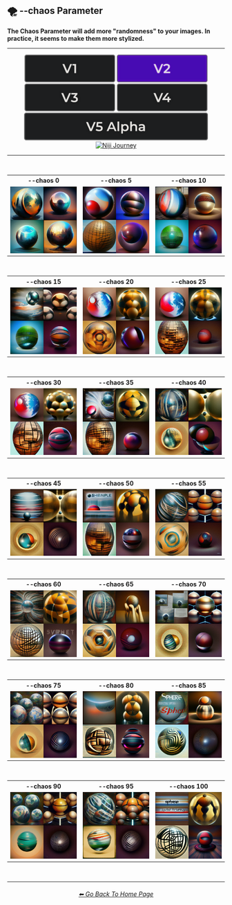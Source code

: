 <h2>🌪 --chaos Parameter</h2>
<b>The Chaos Parameter will add more "randomness" to your images. In practice, it seems to make them more stylized.</b>
<br>

<hr><!--------------->

<div align="center">

[<img src="/Images/Repo_Parts/Buttons/Version_Buttons/button_version_V1_inactive.webp?raw=true" alt="MidJourney V1" height="64" />](/Pages/MJ_V1/Comparison_Pages/Parameters/Chaos_Comparison.md)
[<img src="/Images/Repo_Parts/Buttons/Version_Buttons/button_version_V2_active.webp?raw=true" alt="MidJourney V2" height="64" />]()
[<img src="/Images/Repo_Parts/Buttons/Version_Buttons/button_version_V3_inactive.webp?raw=true" alt="MidJourney V3" height="64" />](/Pages/MJ_V3/Comparison_Pages/Parameters/Chaos_Comparison.md)
[<img src="/Images/Repo_Parts/Buttons/Version_Buttons/button_version_V4_inactive.webp?raw=true" alt="MidJourney V4" height="64" />](/Pages/MJ_V4/Comparison_Pages/Parameters/Chaos_Comparison/Chaos_Comparison.md)
<br>
[<img src="/Images/Repo_Parts/Buttons/Version_Buttons/button_version_V5_Alpha_inactive_half.webp?raw=true" alt="MidJourney V5" height="64" />](/Pages/MJ_V5/Comparison_Pages/Parameters/Chaos_Comparison.md)
[<img src="/Images/Repo_Parts/Buttons/Version_Buttons/button_version_niji_inactive_half.webp?raw=true" alt="Niji Journey" height="64" />](/Pages/Niji_Journey/Niji_V4/Comparison_Pages/Parameters/Chaos_Comparison.md)

</div>

<hr>
<br>

<div align="center">

<table>
    <tr align=center valign=middle>
        <th>--chaos 0</th>
        <th>--chaos 5</th>
        <th>--chaos 10</th>
    </tr>
    <tr align=center valign=middle>
        <td>
            <img src="/Images/MJ_V2/Comparison_Page_Images/Chaos_Comparison/sphere_chaos_0.webp?raw=true" width="256" />
        </td>
        <td>
            <img src="/Images/MJ_V2/Comparison_Page_Images/Chaos_Comparison/sphere_chaos_5.webp?raw=true" width="256" />
        </td>
        <td>
            <img src="/Images/MJ_V2/Comparison_Page_Images/Chaos_Comparison/sphere_chaos_10.webp?raw=true" width="256" />
        </td>
    </tr>
</table>

<br>

<table>
    <tr align=center valign=middle>
        <th>--chaos 15</th>
        <th>--chaos 20</th>
        <th>--chaos 25</th>
    </tr>
    <tr align=center valign=middle>
        <td>
            <img src="/Images/MJ_V2/Comparison_Page_Images/Chaos_Comparison/sphere_chaos_15.webp?raw=true" width="256" />
        </td>
        <td>
            <img src="/Images/MJ_V2/Comparison_Page_Images/Chaos_Comparison/sphere_chaos_20.webp?raw=true" width="256" />
        </td>
        <td>
            <img src="/Images/MJ_V2/Comparison_Page_Images/Chaos_Comparison/sphere_chaos_25.webp?raw=true" width="256" />
        </td>
    </tr>
</table>

<br>

<table>
    <tr align=center valign=middle>
        <th>--chaos 30</th>
        <th>--chaos 35</th>
        <th>--chaos 40</th>
    </tr>
    <tr align=center valign=middle>
        <td>
            <img src="/Images/MJ_V2/Comparison_Page_Images/Chaos_Comparison/sphere_chaos_30.webp?raw=true" width="256" />
        </td>
        <td>
            <img src="/Images/MJ_V2/Comparison_Page_Images/Chaos_Comparison/sphere_chaos_35.webp?raw=true" width="256" />
        </td>
        <td>
            <img src="/Images/MJ_V2/Comparison_Page_Images/Chaos_Comparison/sphere_chaos_40.webp?raw=true" width="256" />
        </td>
    </tr>
</table>

<br>

<table>
    <tr align=center valign=middle>
        <th>--chaos 45</th>
        <th>--chaos 50</th>
        <th>--chaos 55</th>
    </tr>
    <tr align=center valign=middle>
        <td>
            <img src="/Images/MJ_V2/Comparison_Page_Images/Chaos_Comparison/sphere_chaos_45.webp?raw=true" width="256" />
        </td>
        <td>
            <img src="/Images/MJ_V2/Comparison_Page_Images/Chaos_Comparison/sphere_chaos_50.webp?raw=true" width="256" />
        </td>
        <td>
            <img src="/Images/MJ_V2/Comparison_Page_Images/Chaos_Comparison/sphere_chaos_55.webp?raw=true" width="256" />
        </td>
    </tr>
</table>

<br>

<table>
    <tr align=center valign=middle>
        <th>--chaos 60</th>
        <th>--chaos 65</th>
        <th>--chaos 70</th>
    </tr>
    <tr align=center valign=middle>
        <td>
            <img src="/Images/MJ_V2/Comparison_Page_Images/Chaos_Comparison/sphere_chaos_60.webp?raw=true" width="256" />
        </td>
        <td>
            <img src="/Images/MJ_V2/Comparison_Page_Images/Chaos_Comparison/sphere_chaos_65.webp?raw=true" width="256" />
        </td>
        <td>
            <img src="/Images/MJ_V2/Comparison_Page_Images/Chaos_Comparison/sphere_chaos_70.webp?raw=true" width="256" />
        </td>
    </tr>
</table>

<br>

<table>
    <tr align=center valign=middle>
        <th>--chaos 75</th>
        <th>--chaos 80</th>
        <th>--chaos 85</th>
    </tr>
    <tr align=center valign=middle>
        <td>
            <img src="/Images/MJ_V2/Comparison_Page_Images/Chaos_Comparison/sphere_chaos_75.webp?raw=true" width="256" />
        </td>
        <td>
            <img src="/Images/MJ_V2/Comparison_Page_Images/Chaos_Comparison/sphere_chaos_80.webp?raw=true" width="256" />
        </td>
        <td>
            <img src="/Images/MJ_V2/Comparison_Page_Images/Chaos_Comparison/sphere_chaos_85.webp?raw=true" width="256" />
        </td>
    </tr>
</table>

<br>

<table>
    <tr align=center valign=middle>
        <th>--chaos 90</th>
        <th>--chaos 95</th>
        <th>--chaos 100</th>
    </tr>
    <tr align=center valign=middle>
        <td>
            <img src="/Images/MJ_V2/Comparison_Page_Images/Chaos_Comparison/sphere_chaos_90.webp?raw=true" width="256" />
        </td>
        <td>
            <img src="/Images/MJ_V2/Comparison_Page_Images/Chaos_Comparison/sphere_chaos_95.webp?raw=true" width="256" />
        </td>
        <td>
            <img src="/Images/MJ_V2/Comparison_Page_Images/Chaos_Comparison/sphere_chaos_100.webp?raw=true" width="256" />
        </td>
    </tr>
</table>

</div>

<br>

<hr><!--------------->
<div align="center">
<h6><a href="/README.md">⬅ Go Back To Home Page</a></h6>
</div>
